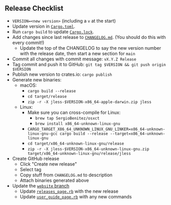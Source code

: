 ## Release Checklist

- `VERSION=<new version>` (including a `v` at the start)
- Update version in [`Cargo.toml`](./Cargo.toml).
- Run `cargo build` to update [`Cargo.lock`](./Cargo.lock).
- Add changes since last release to [`CHANGELOG.md`](./CHANGELOG.md). (You
  should do this with every commit!)
  - Update the top of the CHANGELOG to say the new version number with
    the release date, then start a new section for `main`
- Commit all changes with commit message: `vX.Y.Z Release`
- Tag commit and push it to GitHub: `git tag $VERSION && git push origin $VERSION`
- Publish new version to crates.io: `cargo publish`
- Generate new binaries:
  - macOS:
    - `cargo build --release`
    - `cd target/release`
    - `zip -r -X jless-$VERSION-x86_64-apple-darwin.zip jless`
  - Linux:
    - Make sure you can cross-compile for Linux:
      - `brew tap SergioBenitez/osxct`
      - `brew install x86_64-unknown-linux-gnu`
    - `CARGO_TARGET_X86_64_UNKNOWN_LINUX_GNU_LINKER=x86_64-unknown-linux-gnu-gcc cargo build --release --target=x86_64-unknown-linux-gnu`
    - `cd target/x86_64-unknown-linux-gnu/release`
    - `zip -r -X jless-$VERSION-x86_64-unknown-linux-gnu.zip target/x86_64-unknown-linux-gnu/release/jless`
- Create GitHub release
  - Click "Create new release"
  - Select tag
  - Copy stuff from `CHANGELOG.md` to description
  - Attach binaries generated above
- Update the [`website` branch](https://github.com/PaulJuliusMartinez/jless/tree/website)
  - Update [`releases_page.rb`](https://github.com/PaulJuliusMartinez/jless/blob/website/releases_page.rb) with the new release
  - Update [`user_guide_page.rb`](https://github.com/PaulJuliusMartinez/jless/blob/website/user_guide_page.rb) with any new commands
